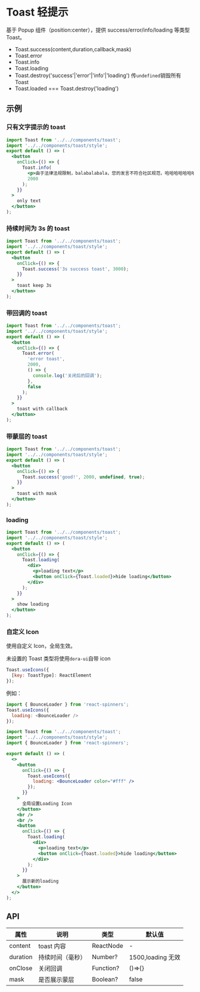 # Toast 轻提示

基于 Popup 组件（position:center），提供 success/error/info/loading 等类型 Toast。

- Toast.success(content,duration,callback,mask)
- Toast.error
- Toast.info
- Toast.loading
- Toast.destroy('success'|'error'|'info'|'loading') 传`undefined`销毁所有 Toast
- Toast.loaded === Toast.destroy('loading')

## 示例

### 只有文字提示的 toast

```jsx
import Toast from '../../components/toast';
import '../../components/toast/style';
export default () => (
  <button
    onClick={() => {
      Toast.info(
        <p>由于法律法规限制，balabalabala，您的发言不符合社区规范，哈哈哈哈哈哈哈哈哈</p>,
        2000
      );
    }}
  >
    only text
  </button>
);
```

### 持续时间为 3s 的 toast

```jsx
import Toast from '../../components/toast';
import '../../components/toast/style';
export default () => (
  <button
    onClick={() => {
      Toast.success('3s success toast', 3000);
    }}
  >
    toast keep 3s
  </button>
);
```

### 带回调的 toast

```jsx
import Toast from '../../components/toast';
import '../../components/toast/style';
export default () => (
  <button
    onClick={() => {
      Toast.error(
        'error toast',
        2000,
        () => {
          console.log('关闭后的回调');
        },
        false
      );
    }}
  >
    toast with callback
  </button>
);
```

### 带蒙层的 toast

```jsx
import Toast from '../../components/toast';
import '../../components/toast/style';
export default () => (
  <button
    onClick={() => {
      Toast.success('good!', 2000, undefined, true);
    }}
  >
    toast with mask
  </button>
);
```

### loading

```jsx
import Toast from '../../components/toast';
import '../../components/toast/style';
export default () => (
  <button
    onClick={() => {
      Toast.loading(
        <div>
          <p>loading text</p>
          <button onClick={Toast.loaded}>hide loading</button>
        </div>
      );
    }}
  >
    show loading
  </button>
);
```

### 自定义 Icon

使用自定义 Icon，全局生效。

未设置的 Toast 类型将使用`dora-ui`自带 icon

```js
Toast.useIcons({
  [key: ToastType]: ReactElement
});
```

例如：

```js
import { BounceLoader } from 'react-spinners';
Toast.useIcons({
  loading: <BounceLoader />
});
```

```jsx
import Toast from '../../components/toast';
import '../../components/toast/style';
import { BounceLoader } from 'react-spinners';

export default () => (
  <>
    <button
      onClick={() => {
        Toast.useIcons({
          loading: <BounceLoader color="#fff" />
        });
      }}
    >
      全局设置Loading Icon
    </button>
    <br />
    <br />
    <button
      onClick={() => {
        Toast.loading(
          <div>
            <p>loading text</p>
            <button onClick={Toast.loaded}>hide loading</button>
          </div>
        );
      }}
    >
      展示新的loading
    </button>
  </>
);
```

## API

| 属性     | 说明             | 类型      | 默认值            |
| -------- | ---------------- | --------- | ----------------- |
| content  | toast 内容       | ReactNode | -                 |
| duration | 持续时间（毫秒） | Number?   | 1500,loading 无效 |
| onClose  | 关闭回调         | Function? | ()=>{}            |
| mask     | 是否展示蒙层     | Boolean?  | false             |

